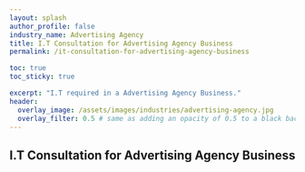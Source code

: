 ```yaml
---
layout: splash 
author_profile: false 
industry_name: Advertising Agency
title: I.T Consultation for Advertising Agency Business
permalink: /it-consultation-for-advertising-agency-business

toc: true
toc_sticky: true

excerpt: "I.T required in a Advertising Agency Business."
header:
  overlay_image: /assets/images/industries/advertising-agency.jpg
  overlay_filter: 0.5 # same as adding an opacity of 0.5 to a black background
---
```


## I.T Consultation for Advertising Agency Business